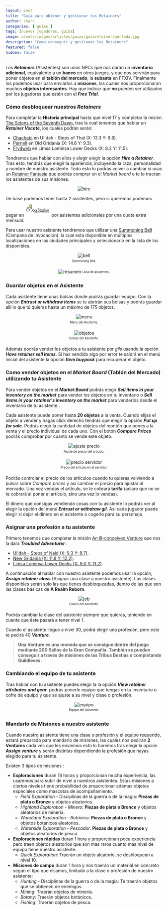 ```yaml
---
layout: post
title: "Guía para obtener y gestionar tus Retainers"
author: sharn
categories: [ guías ]
tags: [nuevos jugadores, guías]
image: assets/images/articles/guias/guiaretainer/portada.jpg
description: "Como conseguir y gestionar los Retainers"
featured: false
hidden: false
---
```

Los ***Retainers*** (Asistentes) son unos NPCs que nos darán un **inventario adicional**, equivalente a un **banco** en otros juegos, y que nos servirán para poner objetos en el **tablón del mercado**, la **subasta** en FFXIV. Finalmente los podemos usar para enviarlos a **misiones**, las cuales nos proporcionaran muchos **objetos interesantes**. Hay que indicar que **no** pueden ser utilizados por los jugadores que estén con el ***Free Trial***.

### Cómo desbloquear nuestros *Retainers*

Para completar la **Historia principal** hasta que nivel 17 y completar la misión <a href="https://na.finalfantasyxiv.com/lodestone/playguide/db/quest/2d43e3d459f/" target="_blank" class="eorzeadb_link">The Scions of the Seventh Dawn</a>, tras la cual tenemos que hablar un ***Retainer Vocate***, los cuales podrán serán:

- <a href="https://na.finalfantasyxiv.com/lodestone/playguide/db/npc/npc/25d62b8e3af/" target="_blank" class="eorzeadb_link">Chachabi</a> en Ul'dah - Steps of Thal (X: 13.3 Y: 9.8).
- <a href="https://na.finalfantasyxiv.com/lodestone/playguide/db/npc/npc/d0dd5c6c615/" target="_blank" class="eorzeadb_link">Parnell</a> en Old Gridania (X: 14.6 Y: 9.3).
- <a href="https://na.finalfantasyxiv.com/lodestone/playguide/db/npc/npc/d3a350ce0c5/" target="_blank" class="eorzeadb_link">Frydwyb</a> en Limsa Lominsa Lower Decks (X: 8.2 Y: 11.5).

Tendremos que hablar con ellos y elegir elegir la opción ***Hire a Retainer***. Tras esto, tendrás que elegir la apariencia, incluyendo la raza, personalidad y nombre de nuestro asistente. Todo esto lo podrás volver a cambiar si usas un <a href="https://na.finalfantasyxiv.com/lodestone/playguide/db/item/d5401289ed4/" target="_blank" class="eorzeadb_link">Retainer Fantasia</a> que podrás comprar en el *Market board* o te lo traerán los asistentes de sus misiones.

<p align="center"><img src="{{ site.baseurl }}/assets/images/articles/guias/guiaretainer/hire.jpg" alt="hire"/></p>

De base podemos tener hasta 2 asistentes, pero si queremos podemos pagar en <a href="https://sqex.to/Msp?utm_source=lodestone&utm_medium=pc_banner&utm_campaign=na_mogstation" target="_blank"><img src="/assets/images/articles/noticias/ffxiv_twitch/mog.png" height="50"></a> por asistentes adicionales por una cuota extra mensual.

Para usar nuestro asistente tendremos que utilizar una <a href="https://na.finalfantasyxiv.com/lodestone/playguide/db/item/78f78d18b17/" target="_blank" class="eorzeadb_link">Summoning Bell</a> (Campana de invocación), la cual esta disponible en múltiples localizaciones en las ciudades principales y seleccionarlo en la lista de los disponibles.

<div class="container">
  <div class="row">
    <div class="col">
      <p align="center"><img src="{{ site.baseurl }}/assets/images/articles/guias/guiaretainer/bell.jpg" alt="bell">
      <br/>
      <sub><sup>Summoning Bell.</sup></sub></p>
    </div>
    <div class="col-xl">
      <p align="center"><img src="{{ site.baseurl }}/assets/images/articles/guias/guiaretainer/resumen.jpg" alt="resumen">
      <sub><sup>Lista de asistentes.</sup></sub></p>
    </div>
  </div>
</div>

### Guardar objetos en el Asistente

Cada asistente tiene unas bolsas donde podrás guardar equipo. Con la opción ***Entrust or withdraw items*** se te abrirán sus bolsas y podrás guardar allí lo que tú quieras hasta un máximo de 175 objetos.

<div class="container">
  <div class="row">
    <div class="col-xl">
      <p align="center"><img src="{{ site.baseurl }}/assets/images/articles/guias/guiaretainer/menu.jpg" alt="menu">
      <br/>
      <sub><sup>Menú del Asistente.</sup></sub></p>
    </div>
    <div class="col-xl">
      <p align="center"><img src="{{ site.baseurl }}/assets/images/articles/guias/guiaretainer/175.jpg" alt="objetos">
      <br/>
      <sub><sup>Bolsas del Asistente.</sup></sub></p>
    </div>
  </div>
</div>

Además podrás vender los objetos a tu asistente por *gils* usando la opción ***Have retainer sell items***. Si has vendido algo por error te saldrá en el menú inicial del asistente la opción ***Item buypack*** para recuperar el objeto.

### Como vender objetos en el *Market Board* (Tablón del Mercado) utilizando tu Asistente

Para vender objetos en el ***Market Board*** podrás elegir ***Sell items in your inventory on the market*** para vender los objetos en tu inventario o ***Sell items in your retainer's inventory on the market*** para venderlos desde el inventario de tu asistente..

Cada asistente puede poner hasta **20 objetos** a la venta. Cuando elijas el objeto a vender y hagas click derecho tendrás que elegir la opción ***Put up for sale***. Podrás elegir la cantidad de objetos del montón que pones a la venta y el precio individual de cada uno. Con el botón ***Compare Prices*** podrás comprobar por cuanto se vende este objeto.

<div class="container">
  <div class="row">
    <div class="col-xl">
      <p align="center"><img src="{{ site.baseurl }}/assets/images/articles/guias/guiaretainer/ajusteprecio.jpg" alt="ajuste precio">
      <br/>
      <sub><sup>Ajuste de precio del artículo.</sup></sub></p>
    </div>
    <div class="col-xl">
      <p align="center"><img src="{{ site.baseurl }}/assets/images/articles/guias/guiaretainer/ajusteprecio2.jpg" alt="precio servidor">
      <br/>
      <sub><sup>Precio del artículo en el servidor.</sup></sub></p>
    </div>
  </div>
</div>

Podrás controlar el precio de los artículos cuando tu quieras volviendo a pulsar sobre *Compare prices* y así cambiar el precio para ajustar al mercado. Una vez vendas el artículo, se te cobrará **tarifa** (aclaro que no se te cobrará al poner el artículo, sino una vez lo vendas).

El dinero que consigas vendiendo cosas con tu asistente lo podrás ver al elegir la opción del menú ***Entrust or withdraw gil***. Así cada jugador puede elegir si dejar el dinero en el asistente o cogerlo para su personaje.

### Asignar una profesión a tu asistente

Primero tenemos que completar la misión <a href="https://na.finalfantasyxiv.com/lodestone/playguide/db/quest/3b19b24585a/" target="_blank" class="eorzeadb_link">An Ill-conceived Venture</a> que nos la dara ***Troubled Adventurer*** :

- <a href="https://na.finalfantasyxiv.com/lodestone/playguide/db/npc/npc/7a4cc0252df/" target="_blank" class="eorzeadb_link">Ul'dah - Steps of Nald (X: 9.3 Y: 8.7)</a>.
- <a href="https://na.finalfantasyxiv.com/lodestone/playguide/db/npc/npc/0e1ad807308/" target="_blank" class="eorzeadb_link">New Gridania (X: 11.8 Y: 12.2)</a>.
- <a href="https://na.finalfantasyxiv.com/lodestone/playguide/db/npc/npc/a88bb7dd143/" target="_blank" class="eorzeadb_link">Limsa Lominsa Lower Decks (X: 9.0 Y: 11.2)</a>.

A continuación al hablar con nuestro asistente podemos usar la opción, ***Assign retainer class*** (Asignar una clase a nuestro asistente). Las clases disponibles serán solo las que tienes desbloqueadas, dentro de las que son las clases básicas de **A Realm Reborn**.

<p align="center"><img src="{{ site.baseurl }}/assets/images/articles/guias/guiaretainer/job.jpg" alt="job">
<br/>
<sub><sup>Clases del Asistente.</sup></sub></p>

Podrás cambiar la clase del asistente siempre que quieras, teniendo en cuenta que éste pasará a tener nivel 1. 

Cuando el asistente llegue a nivel 30, podrá elegir una profesión, pero esto te pedirá 40 ***Venture***.

<blockquote>
<b>Una Venture es una moneda que se consigue dentro del juego mediante 200 Sellos de la Gran Compañía. También se pueden conseguir a través de misiones de las Tribus Bestias o completando Guildleves.</b>
</blockquote>

### Cambiando el equipo de tu asistente

Tras hablar con tu asistente puedes elegir la la opción ***View retainer attributes and gear.*** podrás ponerle equipo que tengas en tu inventario o cofre de equipo y que se ajuste a su nivel y clase o profesión.

<p align="center"><img src="{{ site.baseurl }}/assets/images/articles/guias/guiaretainer/equipo.jpg" alt="equipo">
<br/>
<sub><sup>Equipo del Asistente.</sup></sub></p>

### Mandarlo de Misiones a nuestro asistente

Cuando nuestro asistente tiene una clase o profesión y el equipo requerido, estará preparado para mandarlo de misiones, las cuales nos pedirán **2 Ventures** cada ves que les enviemos esto lo haremos tras elegir la opción ***Assign venture*** y serán distintas dependiendo la profesión que hayas elegido para tu asistente.

Existen 3 tipos de misiones : 

- **Exploraciones** duran 18 horas y proporcionan mucha experiencia, las usaremos para subir de nivel a nuestros asistentes. Estas misiones a ciertos niveles tiene probabilidad de proporcionar ademas objetos especiales como mascotas de acompañamiento.
  - *Field Exploration* - Disciplinas de la guerra o de la magia: **Piezas de plata o Bronze** y objetos aleatorios.
  - *Highland Exploration* - *Minero*: **Piezas de plata o Bronce** y objetos aleatorios de minería.
  - *Woodland Exploration* - *Botánico*: **Piezas de plata o Bronce** y objetos botánicos aleatorios.
  - *Waterside Exploration* - *Pescador*: **Piezas de plata o Bronce**  y objetos aleatorios de pesca.
- **Exploraciones rápidas** duran 1 hora y proporcionan poca experiencia pero traen objetos aleatorios que son mas raros cuanto mas nivel de equipo tiene nuestro asistente:
  - *Quick Exploration*: Traerán un objeto aleatorio, se desbloquean a nivel 10. 
- **Misiones de campo** duran 1 hora y nos traerán un material en concreto según el tipo que elijamos, limitado a la clase o profesión de nuestro asistente: 
  - *Hunting* - Disciplinas de la guerra o de la magia: Te traerán objetos que se obtienen de enemigos.
  - *Mining*: Traerán objetos de minería.
  - *Botany*: Traerán objetos botánicos.
  - *Fishing*: Traerán objetos de pesca.